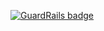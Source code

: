 
[![GuardRails badge](https://badges.production.guardrails.io/shtakai/cd_mean_angular_partialsandcustomusers.svg)](https://www.guardrails.io)
